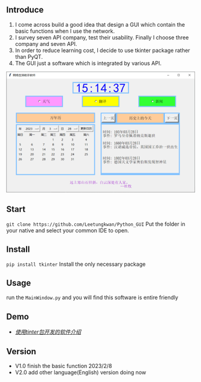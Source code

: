 ## Introduce

1. I come across build a good idea that design a GUI which contain the basic functions when I use the network. 
2. I survey seven API company, test their usability. Finally I choose three company and seven API. 
3. In order to reduce learning cost, I decide to use tkinter package rather than PyQT.
4. The GUI just a software which is integrated by various API.

<p align="left">
  <img width="500" src="./README.assets/image-20230328151442698.png" />

## Start

`git clone https://github.com/Leetungkwan/Python_GUI`
Put the folder in your native and select your common IDE to open.

## Install
`pip install tkinter`
Install the only necessary package

## Usage
run the `MainWindow.py` and you will find this software is entire friendly

## Demo

- [*使用tinter包开发的软件介绍*](https://www.bilibili.com/video/BV18s4y1a7ZS/?share_source=copy_web&vd_source=723a64ac7cca4aa2535cb5b6f70d07ce)

## Version

- V1.0  finish the basic function         2023/2/8
- V2.0  add other language(English) version  doing now
